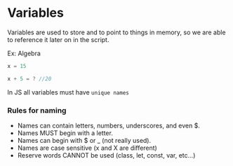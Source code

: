 # Variables

Variables are used to store and to point to things in memory, so we are able to reference it later on in the script.

Ex: Algebra

```js
x = 15

x + 5 = ? //20

```

In JS all variables must have `unique names`

### Rules for naming

- Names can contain letters, numbers, underscores, and even $.
- Names MUST begin with a letter.
- Names can begin with $ or \_ (not really used).
- Names are case sensitive (x and X are different)
- Reserve words CANNOT be used (class, let, const, var, etc...)
